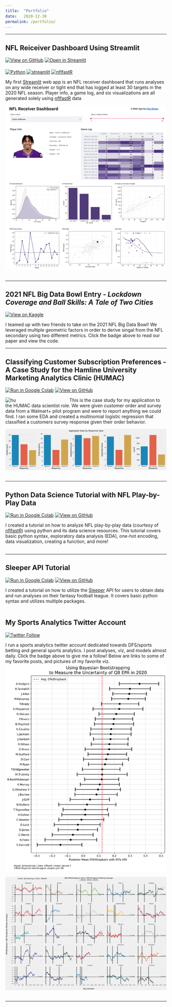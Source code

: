 ```yaml
---
title:  "Portfolio"
date:   2020-12-30
permalink: /portfolio/
---
```

---
## NFL Reiceiver Dashboard Using Streamlit

[![View on GitHub](https://img.shields.io/badge/GitHub-View_on_GitHub-blue?logo=GitHub)](https://github.com/maxbolger/nfl-receiver-dashboard)
[![Open in Streamlit](https://static.streamlit.io/badges/streamlit_badge_black_white.svg)](https://share.streamlit.io/maxbolger/nfl-receiver-dashboard/main/receiver-dashboard.py)

[<img align="middle" alt="Python" width="50px" src="https://external-content.duckduckgo.com/iu/?u=https%3A%2F%2Fcode.fb.com%2Fwp-content%2Fuploads%2F2016%2F05%2F2000px-Python-logo-notext.svg_.png&f=1&nofb=1" />][Python]
[<img align="middle" alt="streamlit" width="125px" src="https://assets.website-files.com/5dc3b47ddc6c0c2a1af74ad0/5e181828ba9f9e92b6ebc6e7_RGB_Logomark_Color_Light_Bg.png" />][streamlit]
[<img align="middle" alt="nflfastR" width="50px" src="https://mrcaseb.github.io/nflfastR/reference/figures/logo.png" />][nflfastR] 

[Python]: https://www.python.org/
[streamlit]: https://www.streamlit.io/
[nflfastR]: https://mrcaseb.github.io/nflfastR/

My first [Streamlit](https://www.streamlit.io/) web app is an NFL receiver dashboard that runs analyses on any wide receiver or tight end that has logged at least 30 targets in the 2020 NFL season. Player info, a game log, and six visualizations are all generated solely using [nflfastR](https://www.nflfastr.com/) data
<br>
<center><img src="/assets/images/dashboard1.png"></center>
<center><img src="/assets/images/dashboard2.png"></center>
<br>

---

## 2021 NFL Big Data Bowl Entry - *Lockdown Coverage and Ball Skills: A Tale of Two Cities*

[![View on Kaggle](https://img.shields.io/badge/Kaggle-View_on_Kaggle-blue?logo=Kaggle)](https://www.kaggle.com/mjegle/the-geometry-of-lockdown-coverage-and-ball-skills)

I teamed up with two friends to take on the 2021 NFL Big Data Bowl! We leveraged multiple geometric factors in order to derive singal from the NFL secondary using two different metrics. Click the badge above to read our paper and view the code.

---

## Classifying Customer Subscription Preferences - A Case Study for the Hamline University Marketing Analytics Clinic (HUMAC)

[![Run in Google Colab](https://img.shields.io/badge/Colab-Run_in_Google_Colab-blue?logo=Google&logoColor=FDBA18)](https://colab.research.google.com/drive/1l1R818bNbiap4NSZWMKIwx58At7gLv-P#offline=true&sandboxMode=true)
[![View on GitHub](https://img.shields.io/badge/GitHub-View_on_GitHub-blue?logo=GitHub)](https://github.com/maxbolger/HUMAC_Application)

[<img align="left" alt="hu" width="200px" src="https://external-content.duckduckgo.com/iu/?u=https%3A%2F%2Fi0.wp.com%2Fcheesebrowmusic.com%2Fwp-content%2Fuploads%2F2018%2F06%2Fsos-partner-logo-hamline-university_2x.png%3Fw%3D3840&f=1&nofb=1" />][hu]

[hu]: https://www.hamline.edu/
This is the case study for my application to the HUMAC data scientist role. We were given customer order and survey data from a Walmart+ pilot program and were to report anything we could find. I ran some EDA and created a multinomial logistic regression that classified a customers survey response given their order behavior.
<br>
<center><img src="/assets/images/customer.png"></center>
<br>

---
## Python Data Science Tutorial with NFL Play-by-Play Data

[![Run in Google Colab](https://img.shields.io/badge/Colab-Run_in_Google_Colab-blue?logo=Google&logoColor=FDBA18)](https://colab.research.google.com/drive/1HOYQHEpTsrBnjwFIOKjRHGQzqOqzPrPv#offline=true&sandboxMode=true)
[![View on GitHub](https://img.shields.io/badge/GitHub-View_on_GitHub-blue?logo=GitHub)](https://github.com/maxbolger/nflfastR-Python-Tutorial)

I created a tutorial on how to analyze NFL play-by-play data (courtesy of [nflfastR](https://www.nflfastr.com/)) using python and its data science resources. This tutorial covers basic python syntax, exploratory data analysis (EDA), one-hot encoding, data visualization, creating a function, and more!
<br>
<br>

---
## Sleeper API Tutorial
[![Run in Google Colab](https://img.shields.io/badge/Colab-Run_in_Google_Colab-blue?logo=Google&logoColor=FDBA18)](https://colab.research.google.com/drive/1N6q25lnZDfs8d6w9lD_Qja19GFshbKIy#offline=true&sandboxMode=true)
[![View on GitHub](https://img.shields.io/badge/GitHub-View_on_GitHub-blue?logo=GitHub)](https://github.com/maxbolger/Sleeper-API-Tutorial)

I created a tutorial on how to utilize the [Sleeper](https://sleeper.app) API for users to obtain data and run analyses on their fantasy football league. It covers basic python syntax and utilizes multiple packages.
<br>
<br>

## My Sports Analytics Twitter Account

[![Twitter Follow](https://img.shields.io/twitter/follow/mnpykings?color=1DA1F2&logo=twitter&style=for-the-badge)](https://twitter.com/intent/follow?original_referer=https%3A%2F%2Fgithub.com%2Fmaxbolger&screen_name=mnpykings)

I run a sports analytics twitter account dedicated towards DFS/sports betting and general sports analytics. I post analyses, viz, and models almost daily. Click the badge above to give me a follow! Below are links to some of my favorite posts, and pictures of my favorite viz.
<br>
<left><img src="/assets/images/viz1.png"></left>
<center><img src="/assets/images/viz2.png"></center>
<br>

---
